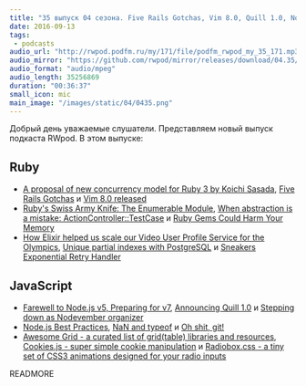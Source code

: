 ```yaml
---
title: "35 выпуск 04 сезона. Five Rails Gotchas, Vim 8.0, Quill 1.0, Node.js Best Practices, Awesome Grid, Radiobox.css и прочее"
date: 2016-09-13
tags:
 - podcasts
audio_url: "http://rwpod.podfm.ru/my/171/file/podfm_rwpod_my_35_171.mp3"
audio_mirror: "https://github.com/rwpod/mirror/releases/download/04.35/0435.mp3"
audio_format: "audio/mpeg"
audio_length: 35256869
duration: "00:36:37"
small_icon: mic
main_image: "/images/static/04/0435.png"
---
```


Добрый день уважаемые слушатели. Представляем новый выпуск подкаста RWpod. В этом выпуске:

## Ruby

 - [A proposal of new concurrency model for Ruby 3 by Koichi Sasada](http://www.atdot.net/~ko1/activities/2016_rubykaigi.pdf), [Five Rails Gotchas](https://hqc.io/2016/09/07/five-rails-gotchas.html) и [Vim 8.0 released](https://groups.google.com/forum/?utm_source=twitter.com&utm_medium=social&utm_campaign=breaking-news!-reliznulsya-vim-8.0!-https#!topic/vim_announce/EKTuhjF3ET0)
 - [Ruby's Swiss Army Knife: The Enumerable Module](https://www.codementor.io/ruby-on-rails/tutorial/rubys-swiss-army-knife-the-enumerable-module), [When abstraction is a mistake: ActionController::TestCase](http://blog.iempire.ru/2016/09/05/rails-obstractions/) и [Ruby Gems Could Harm Your Memory](http://waiting-for-dev.github.io/blog/2016/09/07/ruby-gems-could-harm-your-memory/)
 - [How Elixir helped us scale our Video User Profile Service for the Olympics](https://medium.com/software-sandwich/how-elixir-helped-us-to-scale-our-video-user-profile-service-for-the-olympics-dd7fbba1ad4e), [Unique partial indexes with PostgreSQL](https://medium.com/little-programming-joys/unique-partial-indexes-with-postgresql-86e137905c12) и [Sneakers Exponential Retry Handler](https://github.com/mz026/sneakers_exponential_retry)

## JavaScript

 - [Farewell to Node.js v5, Preparing for v7](https://nodejs.org/en/blog/community/v5-to-v7/), [Announcing Quill 1.0](https://quilljs.com/blog/announcing-quill-1-0/) и [Stepping down as Nodevember organizer](http://www.kevinold.com/2016/09/05/stepping-down-as-nodevember-organizer.html)
 - [Node.js Best Practices](https://www.codementor.io/nodejs/tutorial/nodejs-best-practices), [NaN and typeof](https://medium.com/javascript-refined/nan-and-typeof-36cd6e2a4e43) и [Oh shit, git!](http://ohshitgit.com/)
 - [Awesome Grid - a curated list of grid(table) libraries and resources](https://github.com/FancyGrid/awesome-grid), [Cookies.js - super simple cookie manipulation](https://github.com/franciscop/cookies.js) и [Radiobox.css - a tiny set of CSS3 animations designed for your radio inputs](https://720kb.github.io/radiobox.css/)


READMORE

